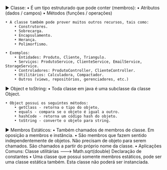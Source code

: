 
► Classe:
	• É um tipo estruturado que pode conter (membros):
		• Atributos (dados / campos)
		• Métodos (funções / operações)

	• A classe também pode prover muitos outros recursos, tais como:
		• Construtores.
		• Sobrecarga.
		• Encapsulamento.
		• Herança.
		• Polimorfismo.

	• Exemplos:
		• Entidades: Produto, Cliente, Triangulo.
		• Serviços: ProdutoService, ClienteService, EmailService, StorageService.
		• Controladores: ProdutoController, ClienteController.
		• Utilitários: Calculadora, Compactador.
		• Outros (views, repositórios, gerenciadores, etc.)

► Object e toString:
	• Toda classe em java é uma subclasse da classe Object.

	• Object possui os seguintes métodos:
		• getClass - retorna o tipo do objeto.
		• equals - compara se o objeto é igual a outro.
		• hashCode - retorna um código hash do objeto.
		• toString - converte o objeto para string.


► Membros Estáticos:
	• Também chamados de membros de classe.
		Em oposição a membros e instância.
	• São membros que fazem sentido independentemente de objetos. Não precisam de objeto para serem chamados. São chamados a partir do próprio nome da classe.
	• Aplicações Comuns:
		Classe utilitárias ---> Math.sqrt(double)
		Declaração de constantes
	• Uma classe que possui somente membros estáticos, pode ser uma classe estática também. Esta classe não poderá ser instanciada.